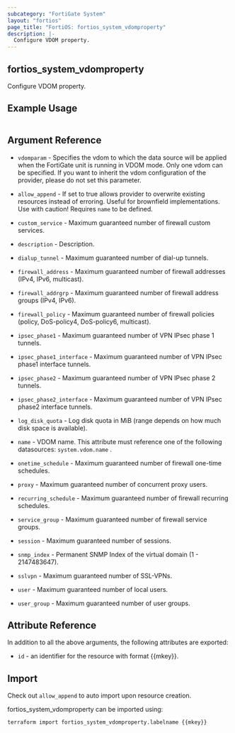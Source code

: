 ```yaml
---
subcategory: "FortiGate System"
layout: "fortios"
page_title: "FortiOS: fortios_system_vdomproperty"
description: |-
  Configure VDOM property.
---
```


## fortios_system_vdomproperty
Configure VDOM property.

## Example Usage

```hcl

```

## Argument Reference
* `vdomparam` - Specifies the vdom to which the data source will be applied when the FortiGate unit is running in VDOM mode. Only one vdom can be specified. If you want to inherit the vdom configuration of the provider, please do not set this parameter.
* `allow_append` - If set to true allows provider to overwrite existing resources instead of erroring. Useful for brownfield implementations. Use with caution! Requires `name` to be defined.

* `custom_service` - Maximum guaranteed number of firewall custom services.
* `description` - Description.
* `dialup_tunnel` - Maximum guaranteed number of dial-up tunnels.
* `firewall_address` - Maximum guaranteed number of firewall addresses (IPv4, IPv6, multicast).
* `firewall_addrgrp` - Maximum guaranteed number of firewall address groups (IPv4, IPv6).
* `firewall_policy` - Maximum guaranteed number of firewall policies (policy, DoS-policy4, DoS-policy6, multicast).
* `ipsec_phase1` - Maximum guaranteed number of VPN IPsec phase 1 tunnels.
* `ipsec_phase1_interface` - Maximum guaranteed number of VPN IPsec phase1 interface tunnels.
* `ipsec_phase2` - Maximum guaranteed number of VPN IPsec phase 2 tunnels.
* `ipsec_phase2_interface` - Maximum guaranteed number of VPN IPsec phase2 interface tunnels.
* `log_disk_quota` - Log disk quota in MiB (range depends on how much disk space is available).
* `name` - VDOM name. This attribute must reference one of the following datasources: `system.vdom.name` .
* `onetime_schedule` - Maximum guaranteed number of firewall one-time schedules.
* `proxy` - Maximum guaranteed number of concurrent proxy users.
* `recurring_schedule` - Maximum guaranteed number of firewall recurring schedules.
* `service_group` - Maximum guaranteed number of firewall service groups.
* `session` - Maximum guaranteed number of sessions.
* `snmp_index` - Permanent SNMP Index of the virtual domain (1 - 2147483647).
* `sslvpn` - Maximum guaranteed number of SSL-VPNs.
* `user` - Maximum guaranteed number of local users.
* `user_group` - Maximum guaranteed number of user groups.

## Attribute Reference

In addition to all the above arguments, the following attributes are exported:
* `id` - an identifier for the resource with format {{mkey}}.

## Import

Check out `allow_append` to auto import upon resource creation.

fortios_system_vdomproperty can be imported using:
```sh
terraform import fortios_system_vdomproperty.labelname {{mkey}}
```
